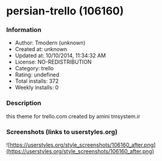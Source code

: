 # persian-trello (106160)

### Information
- Author: Tmodern (unknown)
- Created at: unknown
- Updated at: 10/10/2014, 11:34:32 AM
- License: NO-REDISTRIBUTION
- Category: trello
- Rating: undefined
- Total installs: 372
- Weekly installs: 0


### Description
this theme for trello.com
created by amini
tmsystem.ir


### Screenshots (links to userstyles.org)
![https://userstyles.org/style_screenshots/106160_after.png](https://userstyles.org/style_screenshots/106160_after.png)


